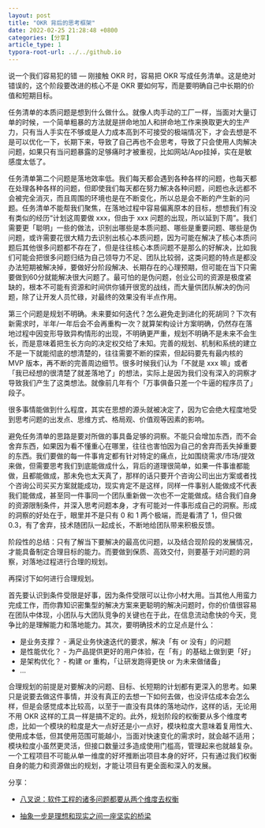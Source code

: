 ```yaml
---
layout: post
title: "OKR 背后的思考框架"
date: 2022-02-25 21:28:48 +0800
categories: [分享]
article_type: 1
typora-root-url: ../../github.io
---
```


说一个我们容易犯的错 — 刚接触 OKR 时，容易把 OKR 写成任务清单。这是绝对错误的，这个阶段要改进的核心不是 OKR 要如何写，而是要明确自己中长期的价值和短期目标。

任务清单的本质问题是想到什么做什么。就像人肉手动的工厂一样，当面对大量订单的时候，一个简单粗暴的方法就是拼命地加人和拼命地工作来换取更大的生产力，只有当人手实在不够或是人力成本高到不可接受的极端情况下，才会去想是不是可以优化一下，长期下来，导致了自己再也不会思考，导致了只会使用人肉解决问题，如果只有当问题暴露的足够痛时才被重视，比如网站/App挂掉，实在是敏感度太低了。

任务清单第二个问题是落地效率低。我们每天都会遇到各种各样的问题，也每天都在处理各种各样的问题，但即使我们每天都在努力解决各种问题，问题也永远都不会被完全消灭，而且周围的环境也是在不断变化，所以总是会不断的产生新的问题。任务清单不能帮我们聚焦，在落地过程中容易偏离原本的目标，想想我们有没有类似的经历“计划这周要做 xxx，但由于 xxx 问题的出现，所以延到下周”。我们需要更「聪明」一些的做法，识别出哪些是本质问题、哪些是重要问题、哪些是伪问题，或许需要花很大精力去识别出核心本质问题，因为可能在解决了核心本质问题后其他很多问题都不存在了，但是往往核心本质问题不是那么的好解决，比如我们可能会把很多问题归结为自己领导力不足、团队比较弱，这类问题的特点是都没办法短期被解决掉，要做好分阶段解决、长期存在的心理预期，但可能在当下只需要做到60分就能解决很大问题了。最可怕的是伪问题，创业公司的资源是极度紧缺的，根本不可能有资源和时间供你铺开很宽的战线，而大量供团队解决的伪问题，除了让开发人员忙碌，对最终的效果没有半点作用。

第三个问题是规划不明确。未来要如何迭代？怎么避免走到进化的死胡同？下次有新需求时，半年/一年后会不会再重构一次？就算架构设计方案明确，仍然存在落地过程中因变形导致异构情形的出现，不明确更严重，规划不明确不是未来不会生长，而是意味着把生长方向的决定权交给了未知。完善的规划、机制和系统的建立不是一下就能彻底的想清楚的，往往需要不断的探索，但起码要先有最内核的 MVP 版本，再不断的完善周边细节。很多时候我们认为「不就是 xxx 嘛」或者「我已经想的很清楚了就差落地了」的想法，实际上是因为我们没有深入的洞察才导致我们产生了这类想法。就像前几年有个「万事俱备只差一个牛逼的程序员了」段子。

很多事情能做到什么程度，其实在思想的源头就被决定了，因为它会绝大程度地受到思考问题的出发点、思维方式、格局观、价值观等因素的影响。

避免任务清单的思路是要对所做的事具备足够的洞察。不能只会增加东西，而不会舍弃东西，如果因为看不懂重心在哪里，往往也害怕因为自己的舍弃而丢失掉重要的东西。我们要做的每一件事肯定都有针对特定的痛点，比如围绕需求/市场/提效来做，但需要思考我们到底能做成什么，背后的道理很简单，如果一件事谁都能做，且都能做成，那未免也太天真了，那样的话只要开个咨询公司出出方案或者找个咨询公司买买方案就能成功，现实肯定不是这样，同样一件事别人能做成不代表我们能做成，甚至同一件事同一个团队重新做一次也不一定能做成。结合我们自身的资源限制条件，并深入思考问题本身，才有可能对一件事形成自己的洞察。形成的洞察的好处在于，眼里并不是只有 0 和 1 两个极端，而是看清了 1，但只做 0.3，有了舍弃，技术随团队一起成长，不断地给团队带来积极反馈。

阶段性的总结：只有了解当下要解决的最高优问题，以及结合现阶段的发展情况，才能具备制定合理目标的能力。而要做到保质、高效交付，则要基于对问题的洞察，对落地过程进行合理的规划。

再探讨下如何进行合理规划。

首先要认识到条件受限是好事，因为条件受限可以让你小材大用。当其他人用蛮力完成工作，而你靠知识密集型的解决方案来更聪明的解决问题时，你的价值很容易在团队中体现，小团队与大团队竞争的关键也在于此，在信息流动愈快的今天，竞争比的是理解能力和落地能力。其次，要明确技术的立足点是什么：

- 是业务支撑？ - 满足业务快速迭代的要求，解决「有 or 没有」的问题
- 是性能优化？ - 为产品提供更好的用户体验，在「有」的基础上做到更「好」
- 是架构优化？ - 构建 or 重构，「让研发跑得更快 or 为未来做储备」
- ...

合理规划的前提是对要解决的问题、目标、长短期的计划都有更深入的思考。如果只是说要去做这件事情，并没有真正的去想一下如何去做，也没评估成本会怎么样，但是会感觉成本比较高，以至于一直没有具体的落地动作，这样的话，无论用不用 OKR 这样的工具一样是搞不定的。此外，规划阶段的权衡要从多个维度考虑，比如一个模块的粒度是大一点好还是小一点好，模块粒度大意味着复用性大、使用成本低，但其使用范围可能越小，当面对快速变化的需求时，就会越不适用；模块粒度小虽然更灵活，但接口数量过多造成使用门槛高，管理起来也就越复杂。一个工程项目不可能从单一维度的好坏推断出项目本身的好坏，只有通过我们权衡自身的能力和资源做出的规划，才能让项目有更全面和深入的发展。

分享：

- [八叉说：软件工程的诸多问题都要从两个维度去权衡](https://www.bilibili.com/video/BV1ML4y1t7wi)

- [抽象一步是理想和现实之间一座坚实的桥梁](https://mp.weixin.qq.com/s/2PsfJ2WJQQ1_1E6QhwIOww)
